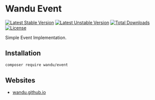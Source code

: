 Wandu Event
===

[![Latest Stable Version](https://poser.pugx.org/wandu/event/v/stable.svg)](https://packagist.org/packages/wandu/event)
[![Latest Unstable Version](https://poser.pugx.org/wandu/event/v/unstable.svg)](https://packagist.org/packages/wandu/event)
[![Total Downloads](https://poser.pugx.org/wandu/event/downloads.svg)](https://packagist.org/packages/wandu/event)
[![License](https://poser.pugx.org/wandu/event/license.svg)](https://packagist.org/packages/wandu/event)

Simple Event Implementation.

## Installation

```bash
composer require wandu/event
```

## Websites

- [wandu.github.io](https://wandu.github.io)
